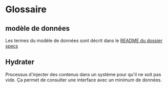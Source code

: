 # Glossaire

## modèle de données

Les termes du modèle de données sont décrit dans le [README du dossier specs](../specs/README.md)

## Hydrater

Processus d'injecter des contenus dans un système pour qu'il ne soit pas vide.
Ça permet de consulter une interface avec un minimum de données.
